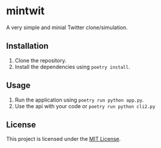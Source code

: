 # mintwit

A very simple and minial Twitter clone/simulation.

## Installation

1. Clone the repository.
2. Install the dependencies using `poetry install`.

## Usage

1. Run the application using `poetry run python app.py`.
2. Use the api with your code or `poetry run python cli2.py`


## License

This project is licensed under the [MIT License](LICENSE).

